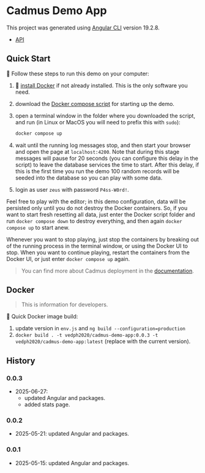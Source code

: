 # Cadmus Demo App

This project was generated using [Angular CLI](https://github.com/angular/angular-cli) version 19.2.8.

- [API](https://github.com/vedph/cadmus-demo-api)

## Quick Start

🚀 Follow these steps to run this demo on your computer:

1. 🐋 [install Docker](https://vedph.github.io/cadmus-doc/deploy/docker.html) if not already installed. This is the only software you need.
2. download the [Docker compose script](./docker-compose.yml) for starting up the demo.
3. open a terminal window in the folder where you downloaded the script, and run (in Linux or MacOS you will need to prefix this with `sudo`):

    ```sh
    docker compose up
    ```

4. wait until the running log messages stop, and then start your browser and open the page at `localhost:4200`. Note that during this stage messages will pause for 20 seconds (you can configure this delay in the script) to leave the database services the time to start. After this delay, if this is the first time you run the demo 100 random records will be seeded into the database so you can play with some data.
5. login as user `zeus` with password `P4ss-W0rd!`.

Feel free to play with the editor; in this demo configuration, data will be persisted only until you do not destroy the Docker containers. So, if you want to start fresh resetting all data, just enter the Docker script folder and run `docker compose down` to destroy everything, and then again `docker compose up` to start anew.

Whenever you want to stop playing, just stop the containers by breaking out of the running process in the terminal window, or using the Docker UI to stop. When you want to continue playing, restart the containers from the Docker UI, or just enter `docker compose up` again.

>You can find more about Cadmus deployment in the [documentation](https://vedph.github.io/cadmus-doc/deploy/).

## Docker

>This is information for developers.

🐋 Quick Docker image build:

1. update version in `env.js` and `ng build --configuration=production`
2. `docker build . -t vedph2020/cadmus-demo-app:0.0.3 -t vedph2020/cadmus-demo-app:latest` (replace with the current version).

## History

### 0.0.3

- 2025-06-27:
  - updated Angular and packages.
  - added stats page.

### 0.0.2

- 2025-05-21: updated Angular and packages.

### 0.0.1

- 2025-05-15: updated Angular and packages.

